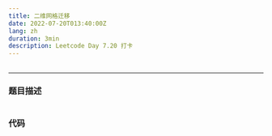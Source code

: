 ```yaml
---
title: 二维网格迁移
date: 2022-07-20T013:40:00Z
lang: zh
duration: 3min
description: Leetcode Day 7.20 打卡
---
```


## []() <MarkerSimple />
***
### 题目描述
```

```

### 代码
```java

```
